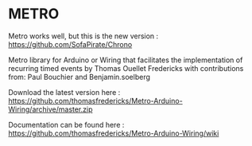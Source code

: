 METRO
=====================

Metro works well, but this is the new version : https://github.com/SofaPirate/Chrono

Metro library for Arduino or Wiring that facilitates the implementation of recurring timed events
by Thomas Ouellet Fredericks
with contributions from: Paul Bouchier and Benjamin.soelberg

Download the latest version here : https://github.com/thomasfredericks/Metro-Arduino-Wiring/archive/master.zip

Documentation can be found here : https://github.com/thomasfredericks/Metro-Arduino-Wiring/wiki

